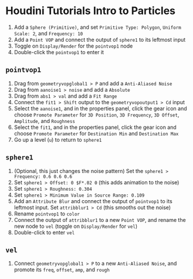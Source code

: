 # Houdini Tutorials Intro to Particles

1. Add a `Sphere (Primitive)`, and set `Primitive Type: Polygon`, `Uniform Scale: 2`, and `Frequency: 10`
2. Add a `Point VOP` and connect the output of `sphere1` to its leftmost input
3. Toggle on `Display/Render` for the `pointvop1` node
3. Double-click the `pointvop1` to enter it

## `pointvop1`

1. Drag from `geometryvopglobal1 > P` and add a `Anti-Aliased Noise`
2. Drag from `aanoise1 > noise` and add a `Absolute`
3. Drag from `abs1 > val` and add a `Fit Range`
4. Connect the `fit1 > Shift` output to the `geometryvopoutput1 > Cd` input
5. Select the `aanoise1`, and in the properties panel, click the gear icon and choose `Promote Parameter` for `3D Position`, `3D Frequency`, `3D Offset`, `Amplitude`, and `Roughness`
6. Select the `fit1`, and in the properties panel, click the gear icon and choose `Promote Parameter` for `Destination Min` and `Destination Max`
7. Go up a level (`u`) to return to `sphere1`

## `sphere1`

1. (Optional, this just changes the noise pattern) Set the `sphere1 > Frequency: 0.6 0.6 0.6`
2. Set `sphere1 > Offset: 0 $F*.02 0` (this adds animation to the noise)
3. Set `sphere1 > Roughness: 0.304`
4. Set `sphere1 > Minimum Value in Source Range: 0.109`
5. Add an `Attribute Blur` and connect the output of `pointvop1` to its leftmost input. Set `attribblur1 > Cd` (this smooths out the noise)
6. Rename `pointvop1` to `color`
7. Connect the output of `attribblur1` to a new `Point VOP`, and rename the new node to `vel` (toggle on `Display/Render` for `vel`)
8. Double-click to enter `vel`

## `vel`

1. Connect `geometryvopglobal1 > P` to a new `Anti-Aliased Noise`, and promote its `freq`, `offset`, `amp`, and `rough`
